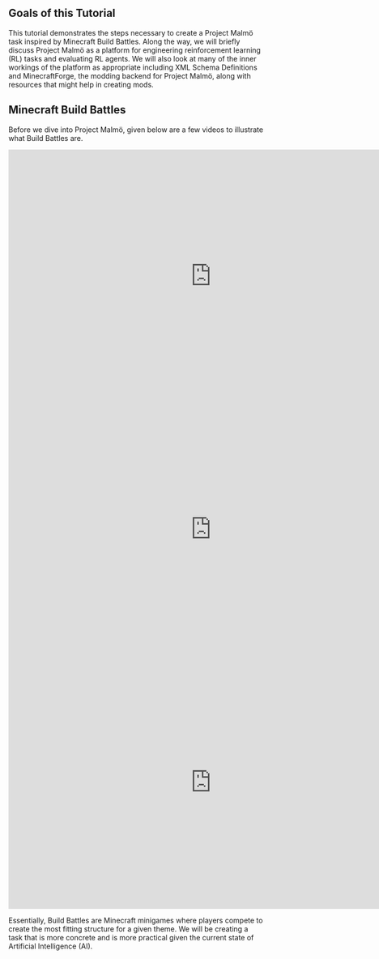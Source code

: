 ## Goals of this Tutorial

This tutorial demonstrates the steps necessary to create a Project Malm&ouml; task inspired by Minecraft Build Battles.
Along the way, we will briefly discuss Project Malm&ouml; as a platform for engineering reinforcement learning (RL) tasks and
evaluating RL agents. We will also look at many of the inner workings of the platform as appropriate including
XML Schema Definitions and MinecraftForge, the modding backend for Project Malm&ouml;,
along with resources that might help in creating mods.

## Minecraft Build Battles

Before we dive into Project Malm&ouml;, given below are a few videos to illustrate what Build Battles are.

 <center><iframe width="800" height="500" src="https://www.youtube.com/embed/1QnGeOMjJ80"
 frameborder="0" allowfullscreen></iframe>
 <iframe width="800" height="500" src="https://www.youtube.com/embed/aPgVk3jq7ss"
 frameborder="0" allowfullscreen></iframe>
 <iframe width="800" height="500" src="https://www.youtube.com/embed/t56UEQy6jOY"
 frameborder="0" allowfullscreen></iframe></center>

Essentially, Build Battles are Minecraft minigames where players compete to create the most fitting
structure for a given theme. We will be creating a task that is more concrete and is more practical
given the current state of Artificial Intelligence (AI).
